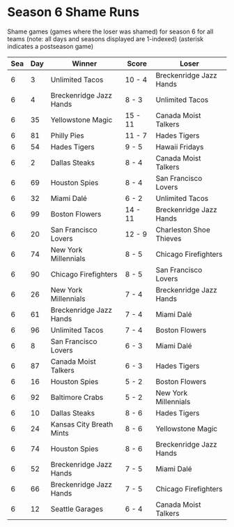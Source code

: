 # Season 6 Shame Runs



Shame games (games where the loser was shamed) for season 6 for all teams (note: all days and seasons displayed are 1-indexed) (asterisk indicates a postseason game)


| Sea | Day | Winner | Score | Loser | 
| ------ |------ |------ |------ |------ |
| 6 | 3 | Unlimited Tacos | 10 - 4 | Breckenridge Jazz Hands | 
| 6 | 4 | Breckenridge Jazz Hands | 8 - 3 | Unlimited Tacos | 
| 6 | 35 | Yellowstone Magic | 15 - 11 | Canada Moist Talkers | 
| 6 | 81 | Philly Pies | 11 - 7 | Hades Tigers | 
| 6 | 54 | Hades Tigers | 9 - 5 | Hawaii Fridays | 
| 6 | 2 | Dallas Steaks | 8 - 4 | Canada Moist Talkers | 
| 6 | 69 | Houston Spies | 8 - 4 | San Francisco Lovers | 
| 6 | 32 | Miami Dalé | 6 - 2 | Unlimited Tacos | 
| 6 | 99 | Boston Flowers | 14 - 11 | Breckenridge Jazz Hands | 
| 6 | 20 | San Francisco Lovers | 12 - 9 | Charleston Shoe Thieves | 
| 6 | 74 | New York Millennials | 8 - 5 | Chicago Firefighters | 
| 6 | 90 | Chicago Firefighters | 8 - 5 | San Francisco Lovers | 
| 6 | 26 | New York Millennials | 7 - 4 | Breckenridge Jazz Hands | 
| 6 | 61 | Breckenridge Jazz Hands | 7 - 4 | Miami Dalé | 
| 6 | 96 | Unlimited Tacos | 7 - 4 | Boston Flowers | 
| 6 | 8 | San Francisco Lovers | 6 - 3 | Miami Dalé | 
| 6 | 87 | Canada Moist Talkers | 6 - 3 | Hades Tigers | 
| 6 | 16 | Houston Spies | 5 - 2 | Boston Flowers | 
| 6 | 92 | Baltimore Crabs | 5 - 2 | New York Millennials | 
| 6 | 10 | Dallas Steaks | 8 - 6 | Hades Tigers | 
| 6 | 24 | Kansas City Breath Mints | 8 - 6 | Yellowstone Magic | 
| 6 | 74 | Houston Spies | 8 - 6 | Breckenridge Jazz Hands | 
| 6 | 52 | Breckenridge Jazz Hands | 7 - 5 | Miami Dalé | 
| 6 | 66 | Breckenridge Jazz Hands | 7 - 5 | Chicago Firefighters | 
| 6 | 12 | Seattle Garages | 6 - 4 | Canada Moist Talkers | 


